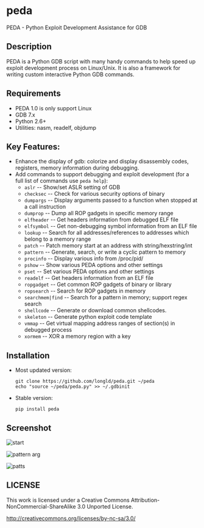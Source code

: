 peda
====

PEDA - Python Exploit Development Assistance for GDB

## Description
PEDA is a Python GDB script with many handy commands to help speed up exploit development process on Linux/Unix. It is also a framework for writing custom interactive Python GDB commands.

## Requirements
* PEDA 1.0 is only support Linux
* GDB 7.x
* Python 2.6+
* Utilities: nasm, readelf, objdump

## Key Features:
* Enhance the display of gdb: colorize and display disassembly codes, registers, memory information during debugging.
* Add commands to support debugging and exploit development (for a full list of commands use `peda help`):
  * `aslr` -- Show/set ASLR setting of GDB
  * `checksec` -- Check for various security options of binary
  * `dumpargs` -- Display arguments passed to a function when stopped at a call instruction
  * `dumprop` -- Dump all ROP gadgets in specific memory range
  * `elfheader` -- Get headers information from debugged ELF file
  * `elfsymbol` -- Get non-debugging symbol information from an ELF file
  * `lookup` -- Search for all addresses/references to addresses which belong to a memory range
  * `patch` -- Patch memory start at an address with string/hexstring/int
  * `pattern` -- Generate, search, or write a cyclic pattern to memory
  * `procinfo` -- Display various info from /proc/pid/
  * `pshow` -- Show various PEDA options and other settings
  * `pset` -- Set various PEDA options and other settings
  * `readelf` -- Get headers information from an ELF file
  * `ropgadget` -- Get common ROP gadgets of binary or library
  * `ropsearch` -- Search for ROP gadgets in memory
  * `searchmem|find` -- Search for a pattern in memory; support regex search
  * `shellcode` -- Generate or download common shellcodes.
  * `skeleton` -- Generate python exploit code template
  * `vmmap` -- Get virtual mapping address ranges of section(s) in debugged process
  * `xormem` -- XOR a memory region with a key

## Installation
  * Most updated version:

        git clone https://github.com/longld/peda.git ~/peda
        echo "source ~/peda/peda.py" >> ~/.gdbinit

  * Stable version:

        pip install peda

## Screenshot
![start](http://i.imgur.com/P1BF5mp.png)

![pattern arg](http://i.imgur.com/W97OWRC.png)

![patts](http://i.imgur.com/Br24IpC.png)

## LICENSE
This work is licensed under a Creative Commons Attribution-NonCommercial-ShareAlike 3.0 Unported License.

http://creativecommons.org/licenses/by-nc-sa/3.0/
